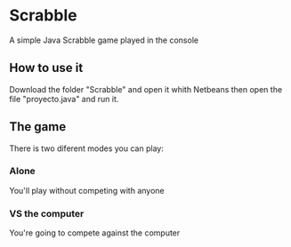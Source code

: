 # Scrabble
A simple Java Scrabble game played in the console

## How to use it
Download the folder "Scrabble" and open it whith Netbeans then open the file "proyecto.java" and run it.

## The game
There is two diferent modes you can play:

  ### Alone
  You'll play without competing with anyone
  ### VS the computer
  You're going to compete against the computer
